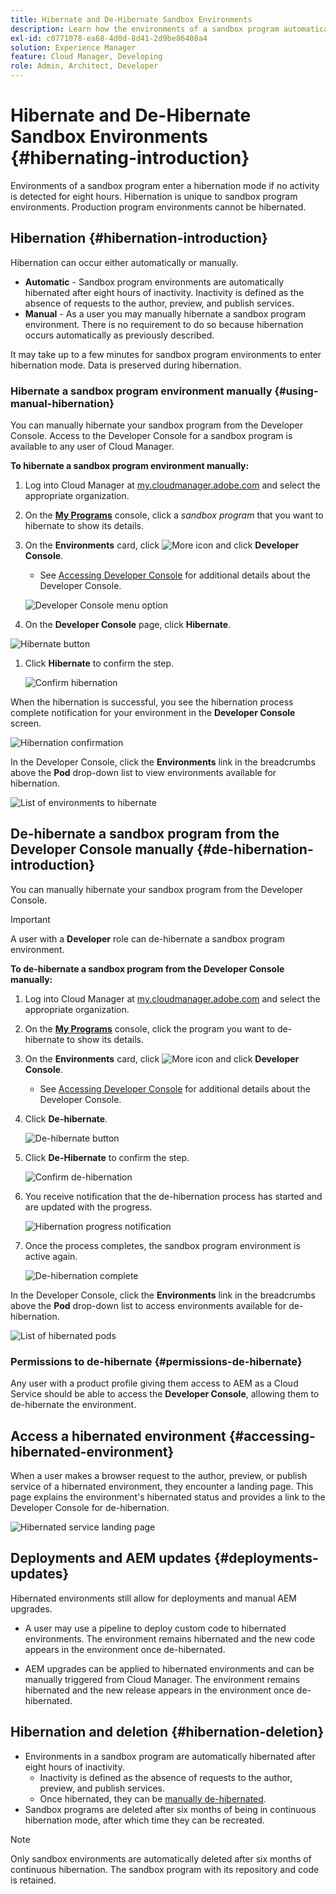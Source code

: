 ```yaml
---
title: Hibernate and De-Hibernate Sandbox Environments 
description: Learn how the environments of a sandbox program automatically enter a hibernation mode and how you can de-hibernate them.
exl-id: c0771078-ea68-4d0d-8d41-2d9be86408a4
solution: Experience Manager
feature: Cloud Manager, Developing
role: Admin, Architect, Developer
---
```


# Hibernate and De-Hibernate Sandbox Environments {#hibernating-introduction}

Environments of a sandbox program enter a hibernation mode if no activity is detected for eight hours. Hibernation is unique to sandbox program environments. Production program environments cannot be hibernated.

## Hibernation {#hibernation-introduction}

Hibernation can occur either automatically or manually. 

* **Automatic** - Sandbox program environments are automatically hibernated after eight hours of inactivity. Inactivity is defined as the absence of requests to the author, preview, and publish services.
* **Manual** - As a user you may manually hibernate a sandbox program environment. There is no requirement to do so because hibernation occurs automatically as previously described.

It may take up to a few minutes for sandbox program environments to enter hibernation mode. Data is preserved during hibernation.

### Hibernate a sandbox program environment manually {#using-manual-hibernation}

You can manually hibernate your sandbox program from the Developer Console. Access to the Developer Console for a sandbox program is available to any user of Cloud Manager.

**To hibernate a sandbox program environment manually:**

1. Log into Cloud Manager at [my.cloudmanager.adobe.com](https://my.cloudmanager.adobe.com/) and select the appropriate organization.

1. On the **[My Programs](/help/implementing/cloud-manager/navigation.md#my-programs)** console, click a *sandbox program* that you want to hibernate to show its details.

1. On the **Environments** card, click ![More icon](https://spectrum.adobe.com/static/icons/workflow_18/Smock_More_18_N.svg) and click **Developer Console**. 

   * See [Accessing Developer Console](/help/implementing/cloud-manager/manage-environments.md#accessing-developer-console) for additional details about the Developer Console.

   ![Developer Console menu option](/help/implementing/cloud-manager/assets/developer-console-menu-option.png)

1. On the **Developer Console** page, click **Hibernate**.

<!-- UPDATE THESE SCREENSHOTS WHEN NEW AEM DEVELOPER CONSOLE UI IS RELEASED. AS OF OCTOBER 14, 2024, NEW UI IS STILL IN BETA -->

   ![Hibernate button](assets/hibernate-1.png)

1. Click **Hibernate** to confirm the step.

   ![Confirm hibernation](assets/hibernate-2.png)

When the hibernation is successful, you see the hibernation process complete notification for your environment in the **Developer Console** screen.

![Hibernation confirmation](assets/hibernate-4.png)

In the Developer Console, click the **Environments** link in the breadcrumbs above the **Pod** drop-down list to view environments available for hibernation.

![List of environments to hibernate](assets/hibernate-1b.png)

## De-hibernate a sandbox program from the Developer Console manually {#de-hibernation-introduction}

You can manually hibernate your sandbox program from the Developer Console. 

>[!IMPORTANT]
>
>A user with a **Developer** role can de-hibernate a sandbox program environment.

**To de-hibernate a sandbox program from the Developer Console manually:**

1. Log into Cloud Manager at [my.cloudmanager.adobe.com](https://my.cloudmanager.adobe.com/) and select the appropriate organization.

1. On the **[My Programs](/help/implementing/cloud-manager/navigation.md#my-programs)** console, click the program you want to de-hibernate to show its details.

1. On the **Environments** card, click ![More icon](https://spectrum.adobe.com/static/icons/workflow_18/Smock_More_18_N.svg) and click **Developer Console**. 

   * See [Accessing Developer Console](/help/implementing/cloud-manager/manage-environments.md#accessing-developer-console) for additional details about the Developer Console.

1. Click **De-hibernate**.

    ![De-hibernate button](assets/de-hibernation-img1.png)
    
1. Click **De-Hibernate** to confirm the step.

   ![Confirm de-hibernation](assets/de-hibernation-img2.png)

1. You receive notification that the de-hibernation process has started and are updated with the progress.
   
   ![Hibernation progress notification](assets/de-hibernation-img3.png)
   
1. Once the process completes, the sandbox program environment is active again.
 
   ![De-hibernation complete](assets/de-hibernation-img4.png)

In the Developer Console, click the **Environments** link in the breadcrumbs above the **Pod** drop-down list to access environments available for de-hibernation.
 
![List of hibernated pods](assets/de-hibernate-1b.png)

### Permissions to de-hibernate {#permissions-de-hibernate}

Any user with a product profile giving them access to AEM as a Cloud Service should be able to access the **Developer Console**, allowing them to de-hibernate the environment. 

## Access a hibernated environment {#accessing-hibernated-environment}

When a user makes a browser request to the author, preview, or publish service of a hibernated environment, they encounter a landing page. This page explains the environment's hibernated status and provides a link to the Developer Console for de-hibernation.

![Hibernated service landing page](assets/de-hibernation-img5.png)

## Deployments and AEM updates {#deployments-updates}

Hibernated environments still allow for deployments and manual AEM upgrades.

* A user may use a pipeline to deploy custom code to hibernated environments. The environment remains hibernated and the new code appears in the environment once de-hibernated.

* AEM upgrades can be applied to hibernated environments and can be manually triggered from Cloud Manager. The environment remains hibernated and the new release appears in the environment once de-hibernated.

## Hibernation and deletion {#hibernation-deletion}

* Environments in a sandbox program are automatically hibernated after eight hours of inactivity. 
  * Inactivity is defined as the absence of requests to the author, preview, and publish services.
  * Once hibernated, they can be [manually de-hibernated](#de-hibernation-introduction).
* Sandbox programs are deleted after six months of being in continuous hibernation mode, after which time they can be recreated.

>[!NOTE]
>
>Only sandbox environments are automatically deleted after six months of continuous hibernation. The sandbox program with its repository and code is retained.
